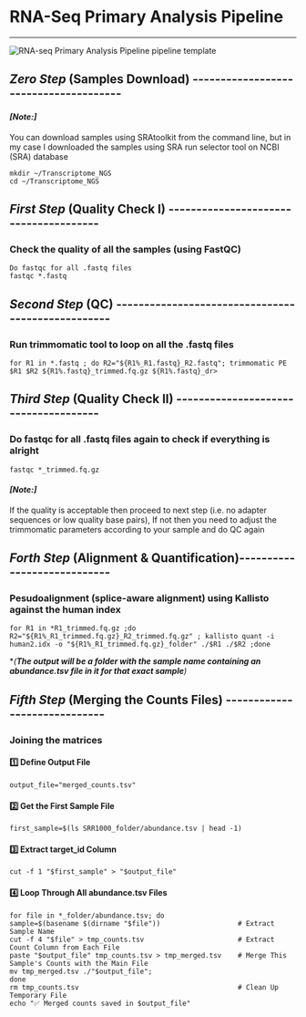 # RNA-Seq Primary Analysis Pipeline
***
![RNA-seq Primary Analysis Pipeline pipeline template](https://github.com/user-attachments/assets/3e921b76-6028-488b-92f5-dc2640a2e16a)

## ***Zero Step*** (Samples Download) --------------------------------------
#### ***[Note:]*** 
You can download samples using SRAtoolkit from the command line, but in my case I downloaded the samples using SRA run selector tool on NCBI (SRA) database
```{bash}
mkdir ~/Transcriptome_NGS 
cd ~/Transcriptome_NGS
```
## ***First Step*** (Quality Check I) --------------------------------------
### Check the quality of all the samples (using FastQC)
```{bash}
Do fastqc for all .fastq files
fastqc *.fastq
```

## ***Second Step*** (QC) --------------------------------------------------
### Run trimmomatic tool to loop on all the .fastq files
```{bash}
for R1 in *.fastq ; do R2="${R1%_R1.fastq}_R2.fastq"; trimmomatic PE $R1 $R2 ${R1%.fastq}_trimmed.fq.gz ${R1%.fastq}_dr>
```

## ***Third Step*** (Quality Check II) -------------------------------------
### Do fastqc for all .fastq files again to check if everything is alright
```{bash}
fastqc *_trimmed.fq.gz
```
#### ***[Note:]*** 
If the quality is acceptable then proceed to next step (i.e. no adapter sequences or low quality base pairs),
If not then you need to adjust the trimmomatic parameters according to your sample and do QC again 

## ***Forth Step*** (Alignment & Quantification)----------------------------
### Pesudoalignment (splice-aware alignment) using Kallisto against the human index
```{bash}
for R1 in *R1_trimmed.fq.gz ;do R2="${R1%_R1_trimmed.fq.gz}_R2_trimmed.fq.gz" ; kallisto quant -i human2.idx -o "${R1%_R1_trimmed.fq.gz}_folder" ./$R1 ./$R2 ;done 
```
*_(**The output will be a folder with the sample name containing an abundance.tsv file in it for that exact sample**)_

## ***Fifth Step*** (Merging the Counts Files) -----------------------------
### Joining the matrices
#### 1️⃣ Define Output File
```{bash}
output_file="merged_counts.tsv"
```
#### 2️⃣ Get the First Sample File
```{bash}
first_sample=$(ls SRR1000_folder/abundance.tsv | head -1)
```
#### 3️⃣ Extract target_id Column
```{bash}
cut -f 1 "$first_sample" > "$output_file"
```
#### 4️⃣ Loop Through All abundance.tsv Files
```{bash}
for file in *_folder/abundance.tsv; do
sample=$(basename $(dirname "$file"))                   # Extract Sample Name
cut -f 4 "$file" > tmp_counts.tsv                       # Extract Count Column from Each File
paste "$output_file" tmp_counts.tsv > tmp_merged.tsv    # Merge This Sample's Counts with the Main File
mv tmp_merged.tsv ./"$output_file";
done
rm tmp_counts.tsv                                       # Clean Up Temporary File
echo "✅ Merged counts saved in $output_file"
